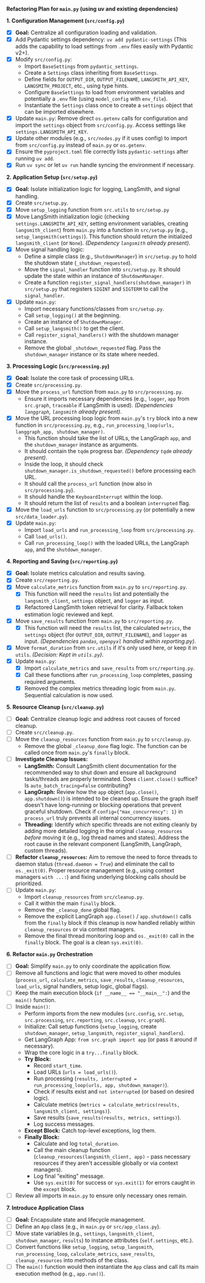**Refactoring Plan for `main.py` (using uv and existing dependencies)**

**1. Configuration Management (`src/config.py`)**

*   [x] **Goal:** Centralize all configuration loading and validation.
*   [x] Add Pydantic settings dependency: `uv add pydantic-settings` (This adds the capability to load settings from `.env` files easily with Pydantic v2+).
*   [x] Modify `src/config.py`:
    *   Import `BaseSettings` from `pydantic_settings`.
    *   Create a `Settings` class inheriting from `BaseSettings`.
    *   Define fields for `OUTPUT_DIR`, `OUTPUT_FILENAME`, `LANGSMITH_API_KEY`, `LANGSMITH_PROJECT`, etc., using type hints.
    *   Configure `BaseSettings` to load from environment variables and potentially a `.env` file (using `model_config` with `env_file`).
    *   Instantiate the `Settings` class once to create a `settings` object that can be imported elsewhere.
*   [x] Update `main.py`: Remove direct `os.getenv` calls for configuration and import the `settings` object from `src/config.py`. Access settings like `settings.LANGSMITH_API_KEY`.
*   [x] Update other modules (e.g., `src/nodes.py` if it uses config) to import from `src/config.py` instead of `main.py` or `os.getenv`.
*   [x] Ensure the `pyproject.toml` file correctly lists `pydantic-settings` after running `uv add`.
*   [x] Run `uv sync` or let `uv run` handle syncing the environment if necessary.

**2. Application Setup (`src/setup.py`)**

*   [x] **Goal:** Isolate initialization logic for logging, LangSmith, and signal handling.
*   [x] Create `src/setup.py`.
*   [x] Move `setup_logging` function from `src.utils` to `src/setup.py`
*   [x] Move LangSmith initialization logic (checking `settings.LANGSMITH_API_KEY`, setting environment variables, creating `langsmith_client`) from `main.py` into a function in `src/setup.py` (e.g., `setup_langsmith(settings)`). This function should return the initialized `langsmith_client` (or `None`). *(Dependency `langsmith` already present)*.
*   [x] Move signal handling logic:
    *   Define a simple class (e.g., `ShutdownManager`) in `src/setup.py` to hold the shutdown state (`_shutdown_requested`).
    *   Move the `signal_handler` function into `src/setup.py`. It should update the state within an instance of `ShutdownManager`.
    *   Create a function `register_signal_handlers(shutdown_manager)` in `src/setup.py` that registers `SIGINT` and `SIGTERM` to call the `signal_handler`.
*   [x] Update `main.py`:
    *   Import necessary functions/classes from `src/setup.py`.
    *   Call `setup_logging()` at the beginning.
    *   Create an instance of `ShutdownManager`.
    *   Call `setup_langsmith()` to get the client.
    *   Call `register_signal_handlers()` with the shutdown manager instance.
    *   Remove the global `_shutdown_requested` flag. Pass the `shutdown_manager` instance or its state where needed.

**3. Processing Logic (`src/processing.py`)**

*   [x] **Goal:** Isolate the core task of processing URLs.
*   [x] Create `src/processing.py`.
*   [x] Move the `process_url` function from `main.py` to `src/processing.py`.
    *   Ensure it imports necessary dependencies (e.g., `logger`, `app` from `src.graph`, `traceable` if LangSmith is used). *(Dependencies `langgraph`, `langsmith` already present)*.
*   [x] Move the URL processing loop logic from `main.py`'s `try` block into a new function in `src/processing.py`, e.g., `run_processing_loop(urls, langgraph_app, shutdown_manager)`.
    *   This function should take the list of URLs, the LangGraph `app`, and the `shutdown_manager` instance as arguments.
    *   It should contain the `tqdm` progress bar. *(Dependency `tqdm` already present)*.
    *   Inside the loop, it should check `shutdown_manager.is_shutdown_requested()` before processing each URL.
    *   It should call the `process_url` function (now also in `src/processing.py`).
    *   It should handle the `KeyboardInterrupt` within the loop.
    *   It should return the list of `results` and a boolean `interrupted` flag.
*   [x] Move the `load_urls` function to `src/processing.py` (or potentially a new `src/data_loader.py`).
*   [x] Update `main.py`:
    *   Import `load_urls` and `run_processing_loop` from `src/processing.py`.
    *   Call `load_urls()`.
    *   Call `run_processing_loop()` with the loaded URLs, the LangGraph `app`, and the `shutdown_manager`.

**4. Reporting and Saving (`src/reporting.py`)**

*   [x] **Goal:** Isolate metrics calculation and results saving.
*   [x] Create `src/reporting.py`.
*   [x] Move `calculate_metrics` function from `main.py` to `src/reporting.py`.
    *   [x] This function will need the `results` list and potentially the `langsmith_client`, `settings` object, and `logger` as input.
    *   [x] Refactored LangSmith token retrieval for clarity. Fallback token estimation logic reviewed and kept.
*   [x] Move `save_results` function from `main.py` to `src/reporting.py`.
    *   [x] This function will need the `results` list, the calculated `metrics`, the `settings` object (for `OUTPUT_DIR`, `OUTPUT_FILENAME`), and `logger` as input. *(Dependencies `pandas`, `openpyxl` handled within reporting.py)*.
*   [x] Move `format_duration` from `src.utils` if it's only used here, or keep it in `utils`. *(Decision: Kept in `utils.py`)*.
*   [x] Update `main.py`:
    *   [x] Import `calculate_metrics` and `save_results` from `src/reporting.py`.
    *   [x] Call these functions after `run_processing_loop` completes, passing required arguments.
    *   [x] Removed the complex metrics threading logic from `main.py`. Sequential calculation is now used.

**5. Resource Cleanup (`src/cleanup.py`)**

*   [ ] **Goal:** Centralize cleanup logic and address root causes of forced cleanup.
*   [ ] Create `src/cleanup.py`.
*   [ ] Move the `cleanup_resources` function from `main.py` to `src/cleanup.py`.
    *   Remove the global `_cleanup_done` flag logic. The function can be called once from `main.py`'s `finally` block.
*   [ ] **Investigate Cleanup Issues:**
    *   **LangSmith:** Consult LangSmith client documentation for the recommended way to shut down and ensure all background tasks/threads are properly terminated. Does `client.close()` suffice? Is `auto_batch_tracing=False` contributing?
    *   **LangGraph:** Review how the `app` object (`app.close()`, `app.shutdown()`) is intended to be cleaned up. Ensure the graph itself doesn't have long-running or blocking operations that prevent graceful shutdown. Check if `config={"max_concurrency": 1}` in `process_url` truly prevents all internal concurrency issues.
    *   **Threading:** Identify *which* specific threads are not exiting cleanly by adding more detailed logging in the original `cleanup_resources` *before* moving it (e.g., log thread names and states). Address the root cause in the relevant component (LangSmith, LangGraph, custom threads).
*   [ ] **Refactor `cleanup_resources`:** Aim to remove the need to force threads to daemon status (`thread.daemon = True`) and eliminate the call to `os._exit(0)`. Proper resource management (e.g., using context managers `with ...:`) and fixing underlying blocking calls should be prioritized.
*   [ ] Update `main.py`:
    *   Import `cleanup_resources` from `src/cleanup.py`.
    *   Call it within the main `finally` block.
    *   Remove the `_cleanup_done` global flag.
    *   Remove the explicit LangGraph `app.close()` / `app.shutdown()` calls from the `finally` block if this cleanup is now handled reliably within `cleanup_resources` or via context managers.
    *   Remove the final thread monitoring loop and `os._exit(0)` call in the `finally` block. The goal is a clean `sys.exit(0)`.

**6. Refactor `main.py` Orchestration**

*   [ ] **Goal:** Simplify `main.py` to only coordinate the application flow.
*   [ ] Remove all functions and logic that were moved to other modules (`process_url`, `calculate_metrics`, `save_results`, `cleanup_resources`, `load_urls`, signal handlers, setup logic, global flags).
*   [ ] Keep the main execution block (`if __name__ == "__main__":`) and the `main()` function.
*   [ ] Inside `main()`:
    *   Perform imports from the new modules (`src.config`, `src.setup`, `src.processing`, `src.reporting`, `src.cleanup`, `src.graph`).
    *   Initialize: Call setup functions (`setup_logging`, create `shutdown_manager`, `setup_langsmith`, `register_signal_handlers`).
    *   Get LangGraph App: `from src.graph import app` (or pass it around if necessary).
    *   Wrap the core logic in a `try...finally` block.
    *   **Try Block:**
        *   Record `start_time`.
        *   Load URLs (`urls = load_urls()`).
        *   Run processing (`results, interrupted = run_processing_loop(urls, app, shutdown_manager)`).
        *   Check if results exist and `not interrupted` (or based on desired logic).
        *   Calculate metrics (`metrics = calculate_metrics(results, langsmith_client, settings)`).
        *   Save results (`save_results(results, metrics, settings)`).
        *   Log success messages.
    *   **Except Block:** Catch top-level exceptions, log them.
    *   **Finally Block:**
        *   Calculate and log `total_duration`.
        *   Call the main cleanup function (`cleanup_resources(langsmith_client, app)` - pass necessary resources if they aren't accessible globally or via context managers).
        *   Log final "exiting" message.
        *   Use `sys.exit(0)` for success or `sys.exit(1)` for errors caught in the `except` block.
*   [ ] Review all imports in `main.py` to ensure only necessary ones remain.

**7. Introduce Application Class**

*   [ ] **Goal:** Encapsulate state and lifecycle management.
*   [ ] Define an `App` class (e.g., in `main.py` or `src/app_class.py`).
*   [ ] Move state variables (e.g., `settings`, `langsmith_client`, `shutdown_manager`, `results`) to instance attributes (`self.settings`, etc.).
*   [ ] Convert functions like `setup_logging`, `setup_langsmith`, `run_processing_loop`, `calculate_metrics`, `save_results`, `cleanup_resources` into methods of the class.
*   [ ] The `main()` function would then instantiate the `App` class and call its main execution method (e.g., `app.run()`).

